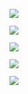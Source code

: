 ![](images/Products_List.png)

![](images/Favorites.png)

![](images/Cart.png)

![](images/Product_Details.png)

![](images/History.png)
